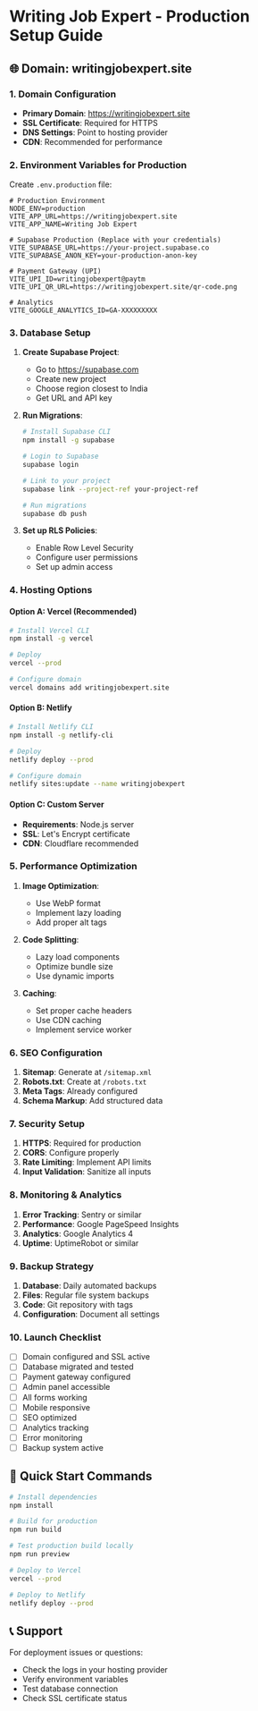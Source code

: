 # Writing Job Expert - Production Setup Guide

## 🌐 Domain: writingjobexpert.site

### 1. Domain Configuration
- **Primary Domain**: https://writingjobexpert.site
- **SSL Certificate**: Required for HTTPS
- **DNS Settings**: Point to hosting provider
- **CDN**: Recommended for performance

### 2. Environment Variables for Production

Create `.env.production` file:
```env
# Production Environment
NODE_ENV=production
VITE_APP_URL=https://writingjobexpert.site
VITE_APP_NAME=Writing Job Expert

# Supabase Production (Replace with your credentials)
VITE_SUPABASE_URL=https://your-project.supabase.co
VITE_SUPABASE_ANON_KEY=your-production-anon-key

# Payment Gateway (UPI)
VITE_UPI_ID=writingjobexpert@paytm
VITE_UPI_QR_URL=https://writingjobexpert.site/qr-code.png

# Analytics
VITE_GOOGLE_ANALYTICS_ID=GA-XXXXXXXXX
```

### 3. Database Setup

1. **Create Supabase Project**:
   - Go to https://supabase.com
   - Create new project
   - Choose region closest to India
   - Get URL and API key

2. **Run Migrations**:
   ```bash
   # Install Supabase CLI
   npm install -g supabase

   # Login to Supabase
   supabase login

   # Link to your project
   supabase link --project-ref your-project-ref

   # Run migrations
   supabase db push
   ```

3. **Set up RLS Policies**:
   - Enable Row Level Security
   - Configure user permissions
   - Set up admin access

### 4. Hosting Options

#### Option A: Vercel (Recommended)
```bash
# Install Vercel CLI
npm install -g vercel

# Deploy
vercel --prod

# Configure domain
vercel domains add writingjobexpert.site
```

#### Option B: Netlify
```bash
# Install Netlify CLI
npm install -g netlify-cli

# Deploy
netlify deploy --prod

# Configure domain
netlify sites:update --name writingjobexpert
```

#### Option C: Custom Server
- **Requirements**: Node.js server
- **SSL**: Let's Encrypt certificate
- **CDN**: Cloudflare recommended

### 5. Performance Optimization

1. **Image Optimization**:
   - Use WebP format
   - Implement lazy loading
   - Add proper alt tags

2. **Code Splitting**:
   - Lazy load components
   - Optimize bundle size
   - Use dynamic imports

3. **Caching**:
   - Set proper cache headers
   - Use CDN caching
   - Implement service worker

### 6. SEO Configuration

1. **Sitemap**: Generate at `/sitemap.xml`
2. **Robots.txt**: Create at `/robots.txt`
3. **Meta Tags**: Already configured
4. **Schema Markup**: Add structured data

### 7. Security Setup

1. **HTTPS**: Required for production
2. **CORS**: Configure properly
3. **Rate Limiting**: Implement API limits
4. **Input Validation**: Sanitize all inputs

### 8. Monitoring & Analytics

1. **Error Tracking**: Sentry or similar
2. **Performance**: Google PageSpeed Insights
3. **Analytics**: Google Analytics 4
4. **Uptime**: UptimeRobot or similar

### 9. Backup Strategy

1. **Database**: Daily automated backups
2. **Files**: Regular file system backups
3. **Code**: Git repository with tags
4. **Configuration**: Document all settings

### 10. Launch Checklist

- [ ] Domain configured and SSL active
- [ ] Database migrated and tested
- [ ] Payment gateway configured
- [ ] Admin panel accessible
- [ ] All forms working
- [ ] Mobile responsive
- [ ] SEO optimized
- [ ] Analytics tracking
- [ ] Error monitoring
- [ ] Backup system active

## 🚀 Quick Start Commands

```bash
# Install dependencies
npm install

# Build for production
npm run build

# Test production build locally
npm run preview

# Deploy to Vercel
vercel --prod

# Deploy to Netlify
netlify deploy --prod
```

## 📞 Support

For deployment issues or questions:
- Check the logs in your hosting provider
- Verify environment variables
- Test database connection
- Check SSL certificate status
